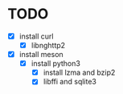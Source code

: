 # TODO

- [x] install curl
  - [x] libnghttp2
- [x] install meson
  - [x] install python3
    - [x] install lzma and bzip2
    - [x] libffi and sqlite3
